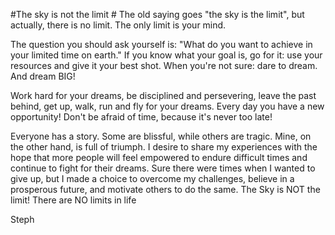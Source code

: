 #The sky is not the limit #
The old saying goes "the sky is the limit", but actually, there is no limit. 
The only limit is your mind. 

The question you should ask yourself is: "What do you want to achieve in your limited time on earth."
If you know what your goal is, go for it: use your resources and give it your best shot.
When you're not sure: dare to dream. And dream BIG!

Work hard for your dreams, be disciplined and persevering, leave the past behind, get up, walk, 
run and fly for your dreams. Every day you have a new opportunity! Don't be afraid of time, 
because it's never too late!
 
 Everyone has a story. Some are blissful, while others are tragic. Mine,
on the other hand, is full of triumph. 
I desire to share my experiences with the hope that more people will feel empowered 
to endure difficult times and continue to fight for their dreams.
Sure there were times when I wanted to give up, 
but I made a choice to overcome my challenges,
 believe in a prosperous future, and motivate others to do the same.
 The Sky is NOT the limit! There are NO limits in life
 
Steph
 
 


